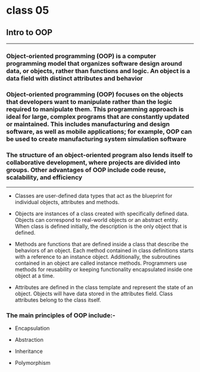 # class 05

## Intro to OOP

----------------

### Object-oriented programming (OOP) is a computer programming model that organizes software design around data, or objects, rather than functions and logic. An object is a data field with distinct attributes and behavior

### Object-oriented programming (OOP) focuses on the objects that developers want to manipulate rather than the logic required to manipulate them. This programming approach is ideal for large, complex programs that are constantly updated or maintained. This includes manufacturing and design software, as well as mobile applications; for example, OOP can be used to create manufacturing system simulation software

### The structure of an object-oriented program also lends itself to collaborative development, where projects are divided into groups. Other advantages of OOP include code reuse, scalability, and efficiency

----------------

- Classes are user-defined data types that act as the blueprint for individual objects, attributes and methods.

- Objects are instances of a class created with specifically defined data. Objects can correspond to real-world objects or an abstract entity. When class is defined initially, the description is the only object that is defined.

- Methods are functions that are defined inside a class that describe the behaviors of an object. Each method contained in class definitions starts with a reference to an instance object. Additionally, the subroutines contained in an object are called instance methods. Programmers use methods for reusability or keeping functionality encapsulated inside one object at a time.

- Attributes are defined in the class template and represent the state of an object. Objects will have data stored in the attributes field. Class attributes belong to the class itself.

### The main principles of OOP include:-

- Encapsulation

- Abstraction

- Inheritance

- Polymorphism
